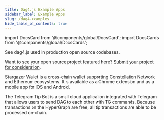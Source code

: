 ```yaml
---
title: Dag4.js Example Apps
sidebar_label: Example Apps
slug: /dag4-examples
hide_table_of_contents: true
---
```


import DocsCard from '@components/global/DocsCard';
import DocsCards from '@components/global/DocsCards';

<head>
  <title>Welcome to Constellation</title>
  <meta
    name="description"
    content="Lorem ipsum"
  />
  <style>{`
   .Card-image-wrap img {
      max-height: 100%;
      width: auto;    
    }
    .Card-with-image:first-child .Card-image-wrap { height: 223px; display: flex; justify-content: center }
  `}
  </style>
</head>

See dag4.js used in production open source codebases. 

Want to see your open source project featured here? [Submit your project for consideration](https://t.me/constellationcommunity).

<DocsCards>
  <DocsCard header="Stargazer Wallet" href="https://github.com/StardustCollective/stargazer-wallet-ext" img="/logos/stargazer-logo.png">
    <p>Stargazer Wallet is a cross-chain wallet supporting Constellation Network and Ethereum ecosystems. It is available as a Chrome extension and as a mobile app for iOS and Android.</p>
  </DocsCard>
  <DocsCard header="Telegram Tip Bot" href="https://github.com/StardustCollective/telegram-bot-tipjar" img="/icons/img02.png">
    <p>The Telegram Tip Bot is a small cloud application integrated with Telegram that allows users to send DAG to each other with TG commands. Because transactions on the HyperGraph are free, all tip transactions are able to be processed on-chain.</p>
  </DocsCard>
</DocsCards>